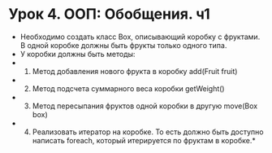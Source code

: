 # Урок 4. ООП: Обобщения. ч1

   * Необходимо создать класс Box, описывающий коробку с фруктами. В одной коробке должны быть фрукты только одного типа.
   * У коробки должны быть методы:
   * 1. Метод добавления нового фрукта в коробку add(Fruit fruit)
   * 2. Метод подсчета суммарного веса коробки getWeight()
   * 3. Метод пересыпания фруктов одной коробки в другую move(Box box)
   * 4. Реализовать итератор на коробке. То есть должно быть доступно написать foreach, который итерируется по фруктам в коробке.*
   